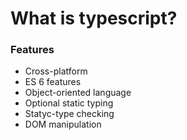 # What is typescript?

### Features

  * Cross-platform
  * ES 6 features
  * Object-oriented language
  * Optional static typing
  * Statyc-type checking
  * DOM manipulation
